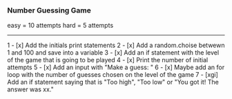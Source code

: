 ### Number Guessing Game

easy = 10 attempts
hard = 5 attempts

________________________________________________

1 - [x] Add the initials print statements
2 - [x] Add a random.choise betwewn 1 and 100 and save into a variable
3 - [x] Add an if statement with the level of the game that is going to be played
4 - [x] Print the number of initial attempts
5 - [x] Add an input with "Make a guess: "
6 - [x] Maybe add an for loop with the number of guesses chosen on the level of the game
7 - [xgi] Add an if statement saying that is "Too high", "Too low" or "You got it! The answer was xx." 